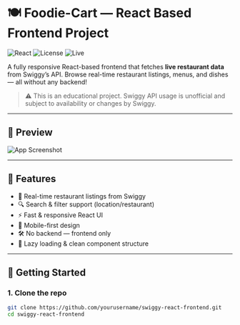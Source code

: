 # 🍽️ Foodie-Cart — React Based Frontend Project
![React](https://img.shields.io/badge/React-18.x-blue?logo=react)
![License](https://img.shields.io/badge/License-MIT-brightgreen.svg)
![Live](https://img.shields.io/badge/Live-Demo-green?style=flat-square)

A fully responsive React-based frontend that fetches **live restaurant data** from Swiggy’s API. Browse real-time restaurant listings, menus, and dishes — all without any backend!

> ⚠️ This is an educational project. Swiggy API usage is unofficial and subject to availability or changes by Swiggy.

---

## 🌟 Preview

![App Screenshot](https://via.placeholder.com/1000x500.png?text=Live+Swiggy+Frontend+Demo)

---

## 🧩 Features

- 🍔 Real-time restaurant listings from Swiggy
- 🔍 Search & filter support (location/restaurant)
- ⚡ Fast & responsive React UI
- 📱 Mobile-first design
- 🛠️ No backend — frontend only
- 🧾 Lazy loading & clean component structure

---

## 🚀 Getting Started

### 1. Clone the repo

```bash
git clone https://github.com/yourusername/swiggy-react-frontend.git
cd swiggy-react-frontend
